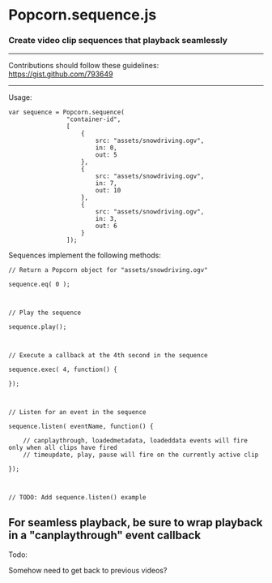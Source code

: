 # Popcorn.sequence.js

### Create video clip sequences that playback seamlessly

-------------------------
Contributions should follow these guidelines:
https://gist.github.com/793649


-------------------------
Usage:

	var sequence = Popcorn.sequence( 
					"container-id", 
					[
						{
							src: "assets/snowdriving.ogv",  
							in: 0, 
							out: 5
						},
						{
							src: "assets/snowdriving.ogv",  
							in: 7,
							out: 10
						},
						{
							src: "assets/snowdriving.ogv",
							in: 3,
							out: 6
						}
					]);


Sequences implement the following methods:





	// Return a Popcorn object for "assets/snowdriving.ogv"

	sequence.eq( 0 );



	// Play the sequence	

	sequence.play();



	// Execute a callback at the 4th second in the sequence

	sequence.exec( 4, function() {

	});



	// Listen for an event in the sequence

	sequence.listen( eventName, function() {

		// canplaythrough, loadedmetadata, loadeddata events will fire only when all clips have fired 
		// timeupdate, play, pause will fire on the currently active clip

	});



	// TODO: Add sequence.listen() example


## For seamless playback, be sure to wrap playback in a "canplaythrough" event callback

Todo:



Somehow need to get back to previous videos?
